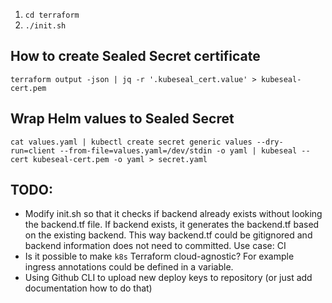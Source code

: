 1. `cd terraform`
2. `./init.sh`

## How to create Sealed Secret certificate

```
terraform output -json | jq -r '.kubeseal_cert.value' > kubeseal-cert.pem
```

## Wrap Helm values to Sealed Secret

```
cat values.yaml | kubectl create secret generic values --dry-run=client --from-file=values.yaml=/dev/stdin -o yaml | kubeseal --cert kubeseal-cert.pem -o yaml > secret.yaml
```

## TODO:

- Modify init.sh so that it checks if backend already exists without looking the backend.tf file. If backend exists, it generates the backend.tf based on the existing backend. This way backend.tf could be gitignored and backend information does not need to committed. Use case: CI
- Is it possible to make `k8s` Terraform cloud-agnostic? For example ingress annotations could be defined in a variable.
- Using Github CLI to upload new deploy keys to repository (or just add documentation how to do that)
